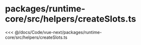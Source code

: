 # packages/runtime-core/src/helpers/createSlots.ts

<<< @/docs/Code/vue-next/packages/runtime-core/src/helpers/createSlots.ts
